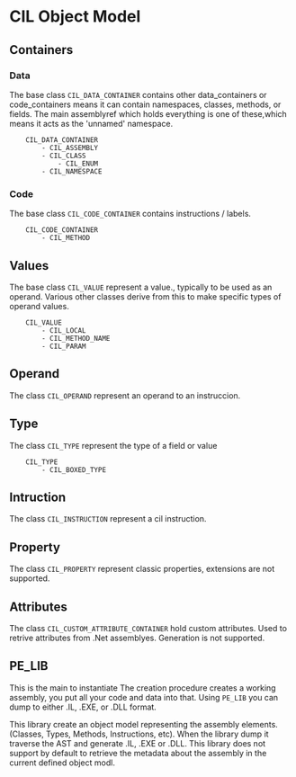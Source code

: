 

# CIL Object Model

## Containers

### Data
The base class `CIL_DATA_CONTAINER`  contains other data_containers or code_containers  means it can contain namespaces, classes, methods, or fields.
The main assemblyref which holds everything is one of these,which means it acts as the 'unnamed' namespace.

```
	CIL_DATA_CONTAINER
		- CIL_ASSEMBLY
		- CIL_CLASS
			- CIL_ENUM
		- CIL_NAMESPACE
```

### Code

The base class `CIL_CODE_CONTAINER` contains instructions / labels.


```
	CIL_CODE_CONTAINER
		- CIL_METHOD 
```


## Values
The base class `CIL_VALUE`  represent a value., typically to be used as an operand.
Various other classes derive from this to make specific types of operand values.


```
	CIL_VALUE
		- CIL_LOCAL
		- CIL_METHOD_NAME
		- CIL_PARAM
```

## Operand
The class `CIL_OPERAND` represent an operand to an instruccion.


## Type
The class `CIL_TYPE` represent the type of a field or value

```
	CIL_TYPE
		- CIL_BOXED_TYPE
```	

## Intruction
The class `CIL_INSTRUCTION` represent a cil instruction.



## Property
The class `CIL_PROPERTY` represent classic properties, extensions are not supported.

## Attributes
The class `CIL_CUSTOM_ATTRIBUTE_CONTAINER` hold custom attributes. Used to retrive
attributes from .Net assemblyes. Generation is not supported.


## PE_LIB
This is the main to instantiate
The creation procedure creates a working assembly, you put all your code and data into that. 
Using `PE_LIB` you can dump to either .IL, .EXE, or .DLL format.

This library create an object model representing the assembly elements. (Classes, Types, Methods, Instructions, etc).
When the library dump it traverse the AST and generate .IL, .EXE or .DLL.
This library does not support by default to retrieve the metadata about the assembly in the current defined object modl.









